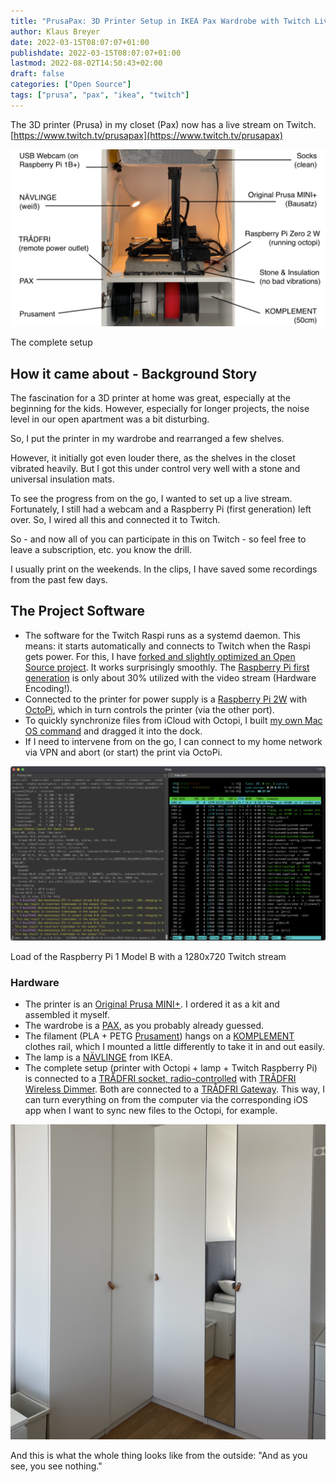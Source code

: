 ```yaml
---
title: "PrusaPax: 3D Printer Setup in IKEA Pax Wardrobe with Twitch Livestream"
author: Klaus Breyer
date: 2022-03-15T08:07:07+01:00
publishdate: 2022-03-15T08:07:07+01:00
lastmod: 2022-08-02T14:50:43+02:00
draft: false
categories: ["Open Source"]
tags: ["prusa", "pax", "ikea", "twitch"]
---
```


The 3D printer (Prusa) in my closet (Pax) now has a live stream on Twitch. [https://www.twitch.tv/prusapax](https://www.twitch.tv/prusapax)

![](Artboard-Copy-1024x576.png)

The complete setup

## How it came about - Background Story

The fascination for a 3D printer at home was great, especially at the beginning for the kids. However, especially for longer projects, the noise level in our open apartment was a bit disturbing.

So, I put the printer in my wardrobe and rearranged a few shelves.

However, it initially got even louder there, as the shelves in the closet vibrated heavily. But I got this under control very well with a stone and universal insulation mats.

To see the progress from on the go, I wanted to set up a live stream. Fortunately, I still had a webcam and a Raspberry Pi (first generation) left over. So, I wired all this and connected it to Twitch.

So - and now all of you can participate in this on Twitch - so feel free to leave a subscription, etc. you know the drill.

I usually print on the weekends. In the clips, I have saved some recordings from the past few days.

## The Project Software

- The software for the Twitch Raspi runs as a systemd daemon. This means: it starts automatically and connects to Twitch when the Raspi gets power. For this, I have [forked and slightly optimized an Open Source project](https://github.com/klausbreyer/twitch_streaming_pi). It works surprisingly smoothly. The [Raspberry Pi first generation](https://www.berrybase.de/raspberry-pi/raspberry-pi-computer/boards/raspberry-pi-1-modell-b-43?c=319) is only about 30% utilized with the video stream (Hardware Encoding!).
- Connected to the printer for power supply is a [Raspberry Pi 2W](https://www.berrybase.de/raspberry-pi/raspberry-pi-computer/boards/raspberry-pi-zero-2-w) with [OctoPi](https://octoprint.org/), which in turn controls the printer (via the other port).
- To quickly synchronize files from iCloud with Octopi, I built [my own Mac OS command](https://github.com/klausbreyer/octoprint-sync) and dragged it into the dock.
- If I need to intervene from on the go, I can connect to my home network via VPN and abort (or start) the print via OctoPi.

![](Screenshot-2022-03-08-at-09.55.28-1-1024x567.png)

Load of the Raspberry Pi 1 Model B with a 1280x720 Twitch stream

### Hardware

- The printer is an [Original Prusa MINI+](https://www.prusa3d.com/de/produkt/original-prusa-mini-bausatz-2/). I ordered it as a kit and assembled it myself.
- The wardrobe is a [PAX](https://www.ikea.com/de/de/cat/pax-system-19086/), as you probably already guessed.
- The filament (PLA + PETG [Prusament](https://www.prusa3d.com/de/kategorie/prusament/)) hangs on a [KOMPLEMENT](https://www.ikea.com/de/de/p/komplement-kleiderstange-weiss-90256893/) clothes rail, which I mounted a little differently to take it in and out easily.
- The lamp is a [NÄVLINGE](https://www.ikea.com/de/de/p/naevlinge-wand-klemmspot-led-schwarz-10408273/) from IKEA.
- The complete setup (printer with Octopi + lamp + Twitch Raspberry Pi) is connected to a [TRÅDFRI socket, radio-controlled](https://www.ikea.com/de/de/p/tradfri-steckdose-funkgesteuert-00377314/) with [TRÅDFRI Wireless Dimmer](https://www.ikea.com/de/de/p/tradfri-kabelloser-dimmer-weiss-70408595/). Both are connected to a [TRÅDFRI Gateway](https://www.ikea.com/de/de/p/tradfri-gateway-weiss-40337806/). This way, I can turn everything on from the computer via the corresponding iOS app when I want to sync new files to the Octopi, for example.

![](IMG_4618-edited-scaled.jpg)

And this is what the whole thing looks like from the outside: "And as you see, you see nothing."
